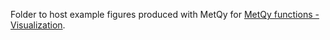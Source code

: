 Folder to host example figures produced with MetQy for [MetQy functions - Visualization](https://github.com/OSS-Lab/MetQy/wiki/MetQy-functions-and-usage-examples-%E2%80%93-Visualization-functions).

